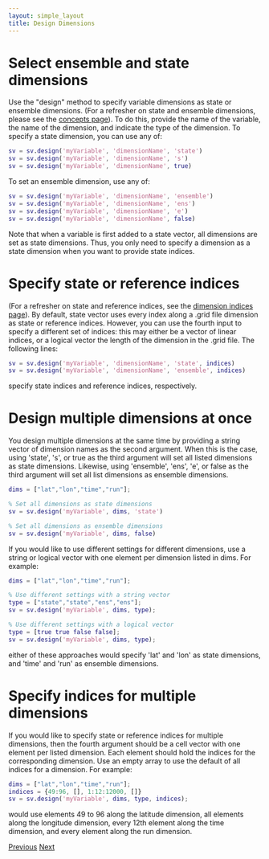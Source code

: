 ```yaml
---
layout: simple_layout
title: Design Dimensions
---
```


# Select ensemble and state dimensions

Use the "design" method to specify variable dimensions as state or ensemble dimensions. (For a refresher on state and ensemble dimensions, please see the [concepts page](concepts)). To do this, provide the name of the variable, the name of the dimension, and indicate the type of the dimension. To specify a state dimension, you can use any of:
```matlab
sv = sv.design('myVariable', 'dimensionName', 'state')
sv = sv.design('myVariable', 'dimensionName', 's')
sv = sv.design('myVariable', 'dimensionName', true)
```

To set an ensemble dimension, use any of:
```matlab
sv = sv.design('myVariable', 'dimensionName', 'ensemble')
sv = sv.design('myVariable', 'dimensionName', 'ens')
sv = sv.design('myVariable', 'dimensionName', 'e')
sv = sv.design('myVariable', 'dimensionName', false)
```

Note that when a variable is first added to a state vector, all dimensions are set as state dimensions. Thus, you only need to specify a dimension as a state dimension when you want to provide state indices.

# Specify state or reference indices

(For a refresher on state and reference indices, see the [dimension indices page](dimension-indices)). By default, state vector uses every index along a .grid file dimension as state or reference indices. However, you can use the fourth input to specify a different set of indices: this may either be a vector of linear indices, or a logical vector the length of the dimension in the .grid file. The following lines:
```matlab
sv = sv.design('myVariable', 'dimensionName', 'state', indices)
sv = sv.design('myVariable', 'dimensionName', 'ensemble', indices)
```
specify state indices and reference indices, respectively.

# Design multiple dimensions at once

You design multiple dimensions at the same time by providing a string vector of dimension names as the second argument. When this is the case, using 'state', 's', or true as the third argument will set all listed dimensions as state dimensions. Likewise, using 'ensemble', 'ens', 'e', or false as the third argument will set all list dimensions as ensemble dimensions.
```matlab
dims = ["lat","lon","time","run"];

% Set all dimensions as state dimensions
sv = sv.design('myVariable', dims, 'state')

% Set all dimensions as ensemble dimensions
sv = sv.design('myVariable', dims, false)
```

If you would like to use different settings for different dimensions, use a string or logical vector with one element per dimension listed in dims. For example:
```matlab
dims = ["lat","lon","time","run"];

% Use different settings with a string vector
type = ["state","state","ens","ens"];
sv = sv.design('myVariable', dims, type);

% Use different settings with a logical vector
type = [true true false false];
sv = sv.design('myVariable', dims, type);
```
either of these approaches would specify 'lat' and 'lon' as state dimensions, and 'time' and 'run' as ensemble dimensions.

# Specify indices for multiple dimensions

If you would like to specify state or reference indices for multiple dimensions, then the fourth argument should be a cell vector with one element per listed dimension. Each element should hold the indices for the corresponding dimension. Use an empty array to use the default of all indices for a dimension. For example:
```matlab
dims = ["lat","lon","time","run"];
indices = {49:96, [], 1:12:12000, []}
sv = sv.design('myVariable', dims, type, indices);
```
would use elements 49 to 96 along the latitude dimension, all elements along the longitude dimension, every 12th element along the time dimension, and every element along the run dimension.

[Previous](add)   [Next](sequence)
